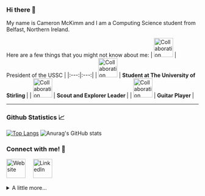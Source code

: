 ### Hi there 👋
My name is Cameron McKimm and I am a Computing Science student from Belfast, Northern Ireland.

Here are a few things that you might not know about me:
| <img alt="Collaboration" width="50vw" src="https://github.com/Stirling-USSC/USSC-Site/blob/main/website/public/img/USSC_logo.png"/> | President of the USSC | 
|:---:|:---:|
| <img alt="Collaboration" width="50vw" src="https://www.stir.ac.uk/media/stirling/brand-bank/logo/logo-06.svg"/> | <strong> Student at The University of Stirling </strong> |
| <img alt="Collaboration" width="50vw" src="https://cdn-icons-png.flaticon.com/512/2033/2033969.png"/> | <strong> Scout and Explorer Leader </strong> |
| <img alt="Collaboration" width="50vw" src="https://cdn-icons-png.flaticon.com/512/2892/2892202.png"/> | <strong> Guitar Player </strong> |


---

### Github Statistics 📈
[![Top Langs](https://github-readme-stats.vercel.app/api/top-langs/?username=GOCJM)](https://github.com/anuraghazra/github-readme-stats)
![Anurag's GitHub stats](https://github-readme-stats.vercel.app/api?username=GOCJM&show_icons=true)

### Connect with me! 🔗
[<img alt="Website" width="50vw" src="https://static-00.iconduck.com/assets.00/globe-showing-europe-africa-emoji-512x512-91bn0zit.png" />][website]&nbsp;&nbsp;&nbsp;&nbsp;
[<img alt="LinkedIn" width="50vw" src="https://static-00.iconduck.com/assets.00/linkedin-original-icon-512x512-myo6evy9.png" />][linkedin]

<details>
  <summary>A little more...</summary>
  
### Smile! 😄
![Jokes Card](https://readme-jokes.vercel.app/api)
### Thank you for stopping by.
![Visitor Count](https://profile-counter.glitch.me/GOCJM/count.svg)
</details>


[website]: https://www.gocjm.co.uk
[linkedin]: https://www.linkedin.com/in/cameronmckimm/

<!--
**GOCJM/GOCJM** is a ✨ _special_ ✨ repository because its `README.md` (this file) appears on your GitHub profile.

Here are some ideas to get you started:

- 🔭 I’m currently working on ...
- 🌱 I’m currently learning ...
- 👯 I’m looking to collaborate on ...
- 🤔 I’m looking for help with ...
- 💬 Ask me about ...
- 📫 How to reach me: ...
- 😄 Pronouns: ...
- ⚡ Fun fact: ...
-->

